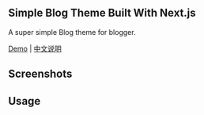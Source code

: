 ## Simple Blog Theme Built With Next.js

A super simple Blog theme for blogger.

[Demo](https://demo.njxzc.top) | [中文说明](https://github.com/simple-is-awesome/simple/README_cn.md)

## Screenshots


## Usage
